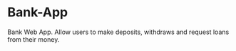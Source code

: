 # Bank-App
Bank Web App. Allow users to make deposits, withdraws and request loans from their money.
